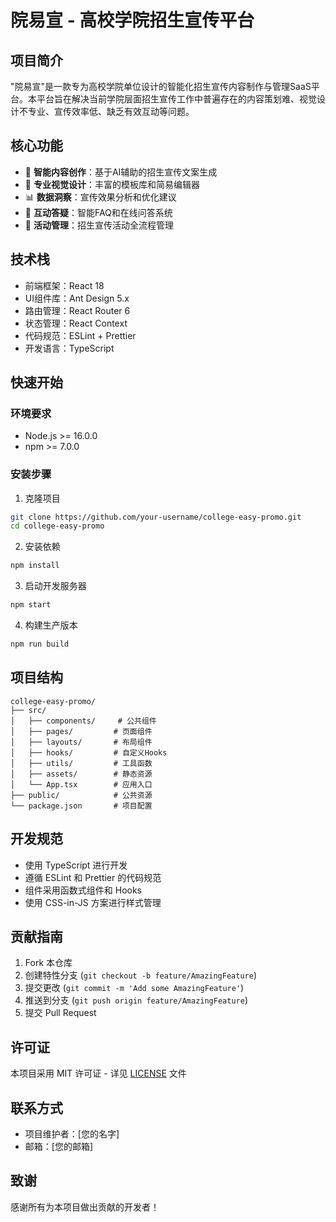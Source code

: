 # 院易宣 - 高校学院招生宣传平台

## 项目简介

"院易宣"是一款专为高校学院单位设计的智能化招生宣传内容制作与管理SaaS平台。本平台旨在解决当前学院层面招生宣传工作中普遍存在的内容策划难、视觉设计不专业、宣传效率低、缺乏有效互动等问题。

## 核心功能

- 🎯 **智能内容创作**：基于AI辅助的招生宣传文案生成
- 🎨 **专业视觉设计**：丰富的模板库和简易编辑器
- 📊 **数据洞察**：宣传效果分析和优化建议
- 🤝 **互动答疑**：智能FAQ和在线问答系统
- 📱 **活动管理**：招生宣传活动全流程管理

## 技术栈

- 前端框架：React 18
- UI组件库：Ant Design 5.x
- 路由管理：React Router 6
- 状态管理：React Context
- 代码规范：ESLint + Prettier
- 开发语言：TypeScript

## 快速开始

### 环境要求

- Node.js >= 16.0.0
- npm >= 7.0.0

### 安装步骤

1. 克隆项目

```bash
git clone https://github.com/your-username/college-easy-promo.git
cd college-easy-promo
```

2. 安装依赖

```bash
npm install
```

3. 启动开发服务器

```bash
npm start
```

4. 构建生产版本

```bash
npm run build
```

## 项目结构

```
college-easy-promo/
├── src/
│   ├── components/     # 公共组件
│   ├── pages/         # 页面组件
│   ├── layouts/       # 布局组件
│   ├── hooks/         # 自定义Hooks
│   ├── utils/         # 工具函数
│   ├── assets/        # 静态资源
│   └── App.tsx        # 应用入口
├── public/            # 公共资源
└── package.json       # 项目配置
```

## 开发规范

- 使用 TypeScript 进行开发
- 遵循 ESLint 和 Prettier 的代码规范
- 组件采用函数式组件和 Hooks
- 使用 CSS-in-JS 方案进行样式管理

## 贡献指南

1. Fork 本仓库
2. 创建特性分支 (`git checkout -b feature/AmazingFeature`)
3. 提交更改 (`git commit -m 'Add some AmazingFeature'`)
4. 推送到分支 (`git push origin feature/AmazingFeature`)
5. 提交 Pull Request

## 许可证

本项目采用 MIT 许可证 - 详见 [LICENSE](LICENSE) 文件

## 联系方式

- 项目维护者：[您的名字]
- 邮箱：[您的邮箱]

## 致谢

感谢所有为本项目做出贡献的开发者！
